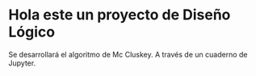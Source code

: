 # Hola este un proyecto de Diseño Lógico

Se desarrollará el algoritmo de Mc Cluskey. A través de un cuaderno de Jupyter.

